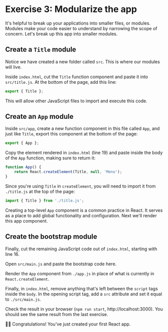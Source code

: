 # Exercise 3: Modularize the app

It's helpful to break up your applications into smaller files, or modules. Modules make your code easier to understand by narrowing the scope of concern. Let's break up this app into smaller modules.

## Create a `Title` module

Notice we have created a new folder called `src`. This is where our modules will live.

Inside `index.html`, cut the `Title` function component and paste it into `src/title.js`. At the bottom of the page, add this line:

```js
export { Title };
```

This will allow other JavaScript files to import and execute this code.

## Create an `App` module

Inside `src/app`, create a new function component in this file called `App`, and just like `Title`, export this component at the bottom of the page:

```js
export { App };
```

Copy the element rendered in `index.html` (line 19) and paste inside the body of the `App` function, making sure to return it:

```js
function App() {
    return React.createElement(Title, null, 'Menu');
}
```

Since you're using `Title` in `createElement`, you will need to import it from `./title.js` at the top of the page:

```js
import { Title } from './title.js';
```

Creating a top-level `App` component is a common practice in React. It serves as a place to add global functionality and configuration. Next we'll render this app component.

## Create the bootstrap module

Finally, cut the remaining JavaScript code out of `index.html`, starting with line 16.

Open `src/main.js` and paste the bootstrap code here.

Render the `App` component from `./app.js` in place of what is currently in `React.createElement`.

Finally, in `index.html`, remove anything that's left between the `script` tags inside the `body`. In the opening script tag, add a `src` attribute and set it equal to `./src/main.js`.

Check the result in your browser (`npm run start`, http://localhost:3000). You should see the same result from the last exercise.

🎉🎉 Congratulations! You've just created your first React app.